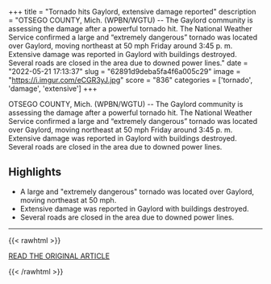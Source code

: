 +++
title = "Tornado hits Gaylord, extensive damage reported"
description = "OTSEGO COUNTY, Mich. (WPBN/WGTU) -- The Gaylord community is assessing the damage after a powerful tornado hit. The National Weather Service confirmed a large and “extremely dangerous” tornado was located over Gaylord, moving northeast at 50 mph Friday around 3:45 p. m. Extensive damage was reported in Gaylord with buildings destroyed. Several roads are closed in the area due to downed power lines."
date = "2022-05-21 17:13:37"
slug = "62891d9deba5fa4f6a005c29"
image = "https://i.imgur.com/eCGR3yJ.jpg"
score = "836"
categories = ['tornado', 'damage', 'extensive']
+++

OTSEGO COUNTY, Mich. (WPBN/WGTU) -- The Gaylord community is assessing the damage after a powerful tornado hit. The National Weather Service confirmed a large and “extremely dangerous” tornado was located over Gaylord, moving northeast at 50 mph Friday around 3:45 p. m. Extensive damage was reported in Gaylord with buildings destroyed. Several roads are closed in the area due to downed power lines.

## Highlights

- A large and "extremely dangerous" tornado was located over Gaylord, moving northeast at 50 mph.
- Extensive damage was reported in Gaylord with buildings destroyed.
- Several roads are closed in the area due to downed power lines.

---

{{< rawhtml >}}
  <p class="article-category">
    <a target="_blank" href="https://upnorthlive.com/news/local/tornado-hits-gaylord-several-buildings-destroyed">READ THE ORIGINAL ARTICLE</a>
  </p>
{{< /rawhtml >}}
